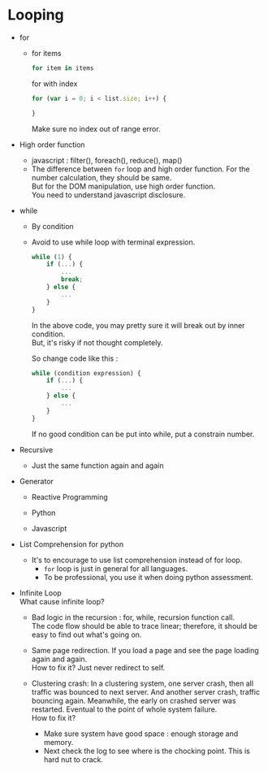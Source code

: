 # Looping

- for
	- for items    
		``` python
		for item in items
		```
		
		for with index
		``` javascript
		for (var i = 0; i < list.size; i++) {
		
		}
		```
		Make sure no index out of range error.
		
	
- High order function
	- javascript  : filter(), foreach(), reduce(), map()
	- The difference between `for` loop and high order function.
		For the number calculation, they should be same.  
		But for the DOM manipulation, use high order function.  
		You need to understand javascript disclosure.

- while
	- By condition
	
	- Avoid to use while loop with terminal expression.
		``` javascript
		while (1) {
			if (...) {
				...
				break;
			} else {
				...
			}
		}
		```
		In the above code, you may pretty sure it will break out by inner condition.  
		But, it's risky if not thought completely.  
		
		So change code like this :
		``` javascript
		while (condition expression) {
			if (...) {
				...
			} else {
				...
			}
		}
		```
		If no good condition can be put into while, put a constrain number.

- Recursive
	- Just the same function again and again

- Generator

	- Reactive Programming
	
	- Python
	
	- Javascript
	
- List Comprehension for python

	- It's to encourage to use list comprehension instead of for loop.
		- `for` loop is just in general for all languages.
		- To be professional, you use it when doing python assessment.

- Infinite Loop  
	What cause infinite loop?
	- Bad logic in the recursion : for, while, recursion function call.  
		The code flow should be able to trace linear; therefore, it should be easy to find out what's going on.
		
	- Same page redirection.
		If you load a page and see the page loading again and again.  
		How to fix it? Just never redirect to self.
		
	- Clustering crash: In a clustering system, one server crash, then all traffic was bounced to next server. And another server crash, traffic bouncing again. Meanwhile, the early on crashed server was restarted. Eventual to the point of whole system failure.  
		How to fix it?  
		- Make sure system have good space : enough storage and memory.
		- Next check the log to see where is the chocking point. This is hard nut to crack.

	